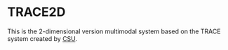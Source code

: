 # TRACE2D
This is the 2-dimensional version multimodal system based on the TRACE system created by [CSU](https://github.com/csu-signal/TRACE?tab=MIT-1-ov-file).
